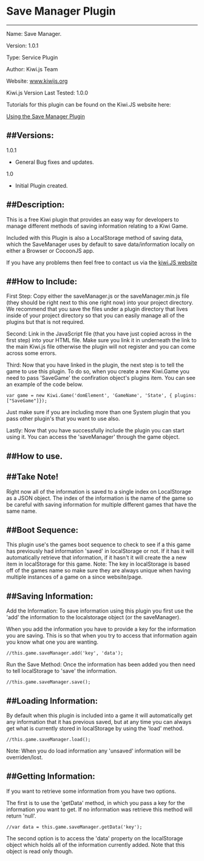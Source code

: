 Save Manager Plugin
=======================================
-------------------------------------

Name: Save Manager.

Version: 1.0.1

Type: Service Plugin

Author: Kiwi.js Team

Website: www.kiwijs.org

Kiwi.js Version Last Tested: 1.0.0 

Tutorials for this plugin can be found on the Kiwi.JS website here:

[Using the Save Manager Plugin](http://www.kiwijs.org/documentation/tutorials/using-the-savemanager-plugin/)


##Versions:
----------------------------------------------------------------------------------------
1.0.1
- General Bug fixes and updates.

1.0 
- Initial Plugin created.


##Description:
----------------------------------------------------------------------------------------

This is a free Kiwi plugin that provides an easy way for developers to manage different methods of saving information relating to a Kiwi Game. 

Included with this Plugin is also a LocalStorage method of saving data, which the SaveManager uses by default to save data/information locally on either a Browser or CocoonJS app. 

If you have any problems then feel free to contact us via the [kiwi.JS website](http://www.kiwijs.org/help)


##How to Include: 
----------------------------------------------------------------------------------------

First Step:
Copy either the saveManager.js or the saveManager.min.js file (they should be right next to this one right now) into your project directory. We recommend that you save the files under a plugin directory that lives inside of your project directory so that you can easily manage all of the plugins but that is not required. 


Second:
Link in the JavaScript file (that you have just copied across in the first step) into your HTML file. Make sure you link it in underneath the link to the main Kiwi.js file otherwise the plugin will not register and you can come across some errors.

Third: 
Now that you have linked in the plugin, the next step is to tell the game to use this plugin. To do so, when you create a new Kiwi.Game you need to pass 'SaveGame' the confiration object's plugins item. You can see an example of the code below.

	var game = new Kiwi.Game('domElement', 'GameName', 'State', { plugins: ["SaveGame"]});

Just make sure if you are including more than one System plugin that you pass other plugin's that you want to use also.

Lastly:
Now that you have successfully include the plugin you can start using it. You can access the 'saveManager' through the game object.



##How to use.
----------------------------------------------------------------------------------------


##Take Note!
-------------------------------------------- 
Right now all of the information is saved to a single index on LocalStorage as a JSON object. The index of the information is the name of the game so be careful with saving information for multiple different games that have the same name.  


##Boot Sequence:
--------------------------------------------
This plugin use's the games boot sequence to check to see if a this game has previously had information 'saved' in localStorage or not. If it has it will automatically retrieve that information, if it hasn't it will create the a new item in localStorage for this game. Note: The key in localStorage is based off of the games name so make sure they are always unique when having multiple instances of a game on a since website/page.


##Saving Information:
--------------------------------------------

Add the Information: 
To save information using this plugin you first use the 'add' the information to the localstorage object (or the saveManager). 

When you add the information you have to provide a key for the information you are saving. This is so that when you try to access that information again you know what one you are wanting.

	//this.game.saveManager.add('key', 'data');

Run the Save Method:
Once the information has been added you then need to tell localStorage to 'save' the information. 

	//this.game.saveManager.save(); 


##Loading Information:
--------------------------------------------

By default when this plugin is included into a game it will automatically get any information that it has previous saved, but at any time you can always get what is currently stored in localStorage by using the 'load' method.
	
	//this.game.saveManager.load();

Note: When you do load information any 'unsaved' information will be overriden/lost.


##Getting Information: 
-------------------------------------------- 
If you want to retrieve some information from you have two options.

The first is to use the 'getData' method, in which you pass a key for the information you want to get. If no information was retrieve this method will return 'null'.
	
	//var data = this.game.saveManager.getData('key');

The second option is to access the 'data' property on the localStorage object which holds all of the information currently added. Note that this object is read only though.


